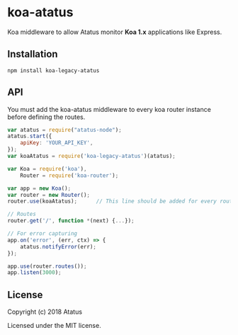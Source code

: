 # koa-atatus

Koa middleware to allow Atatus monitor **Koa 1.x** applications like Express.

## Installation
```
npm install koa-legacy-atatus
```

## API

You must add the koa-atatus middleware to every koa router instance before defining the routes.

```javascript
var atatus = require("atatus-node");
atatus.start({
    apiKey: 'YOUR_API_KEY',
});
var koaAtatus = require('koa-legacy-atatus')(atatus);

var Koa = require('koa'),
    Router = require('koa-router');

var app = new Koa();
var router = new Router();
router.use(koaAtatus);      // This line should be added for every router instance.

// Routes
router.get('/', function *(next) {...});

// For error capturing
app.on('error', (err, ctx) => {
    atatus.notifyError(err);
});

app.use(router.routes());
app.listen(3000);
```

## License
Copyright (c) 2018 Atatus

Licensed under the MIT license.
